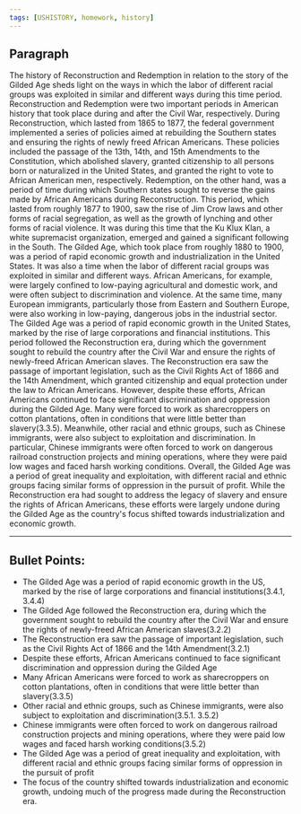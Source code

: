 ```yaml
---
tags: [USHISTORY, homework, history]
---
```

## Paragraph
The history of Reconstruction and Redemption in relation to the story of the Gilded Age sheds light on the ways in which the labor of different racial groups was exploited in similar and different ways during this time period. Reconstruction and Redemption were two important periods in American history that took place during and after the Civil War, respectively. During Reconstruction, which lasted from 1865 to 1877, the federal government implemented a series of policies aimed at rebuilding the Southern states and ensuring the rights of newly freed African Americans. These policies included the passage of the 13th, 14th, and 15th Amendments to the Constitution, which abolished slavery, granted citizenship to all persons born or naturalized in the United States, and granted the right to vote to African American men, respectively. Redemption, on the other hand, was a period of time during which Southern states sought to reverse the gains made by African Americans during Reconstruction. This period, which lasted from roughly 1877 to 1900, saw the rise of Jim Crow laws and other forms of racial segregation, as well as the growth of lynching and other forms of racial violence. It was during this time that the Ku Klux Klan, a white supremacist organization, emerged and gained a significant following in the South. The Gilded Age, which took place from roughly 1880 to 1900, was a period of rapid economic growth and industrialization in the United States. It was also a time when the labor of different racial groups was exploited in similar and different ways. African Americans, for example, were largely confined to low-paying agricultural and domestic work, and were often subject to discrimination and violence. At the same time, many European immigrants, particularly those from Eastern and Southern Europe, were also working in low-paying, dangerous jobs in the industrial sector. The Gilded Age was a period of rapid economic growth in the United States, marked by the rise of large corporations and financial institutions. This period followed the Reconstruction era, during which the government sought to rebuild the country after the Civil War and ensure the rights of newly-freed African American slaves. The Reconstruction era saw the passage of important legislation, such as the Civil Rights Act of 1866 and the 14th Amendment, which granted citizenship and equal protection under the law to African Americans. However, despite these efforts, African Americans continued to face significant discrimination and oppression during the Gilded Age. Many were forced to work as sharecroppers on cotton plantations, often in conditions that were little better than slavery(3.3.5). Meanwhile, other racial and ethnic groups, such as Chinese immigrants, were also subject to exploitation and discrimination. In particular, Chinese immigrants were often forced to work on dangerous railroad construction projects and mining operations, where they were paid low wages and faced harsh working conditions. Overall, the Gilded Age was a period of great inequality and exploitation, with different racial and ethnic groups facing similar forms of oppression in the pursuit of profit. While the Reconstruction era had sought to address the legacy of slavery and ensure the rights of African Americans, these efforts were largely undone during the Gilded Age as the country's focus shifted towards industrialization and economic growth.

---

## Bullet Points:
-   The Gilded Age was a period of rapid economic growth in the US, marked by the rise of large corporations and financial institutions(3.4.1, 3.4.4)
-   The Gilded Age followed the Reconstruction era, during which the government sought to rebuild the country after the Civil War and ensure the rights of newly-freed African American slaves(3.2.2)
-   The Reconstruction era saw the passage of important legislation, such as the Civil Rights Act of 1866 and the 14th Amendment(3.2.1)
-   Despite these efforts, African Americans continued to face significant discrimination and oppression during the Gilded Age
-   Many African Americans were forced to work as sharecroppers on cotton plantations, often in conditions that were little better than slavery(3.3.5)
-   Other racial and ethnic groups, such as Chinese immigrants, were also subject to exploitation and discrimination(3.5.1. 3.5.2)
-   Chinese immigrants were often forced to work on dangerous railroad construction projects and mining operations, where they were paid low wages and faced harsh working conditions(3.5.2)
-   The Gilded Age was a period of great inequality and exploitation, with different racial and ethnic groups facing similar forms of oppression in the pursuit of profit
-   The focus of the country shifted towards industrialization and economic growth, undoing much of the progress made during the Reconstruction era.